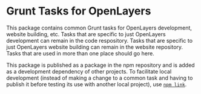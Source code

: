 # Grunt Tasks for OpenLayers

This package contains common Grunt tasks for OpenLayers development, website building, etc.  Tasks that are specific to just OpenLayers development can remain in the code respository.  Tasks that are specific to just OpenLayers website building can remain in the website repository.  Tasks that are used in more than one place should go here.

This package is published as a package in the npm repository and is added as a development dependency of other projects.  To facilitate local development (instead of making a change to a common task and having to publish it before testing its use with another local project), use [`npm link`](https://npmjs.org/doc/link.html).
